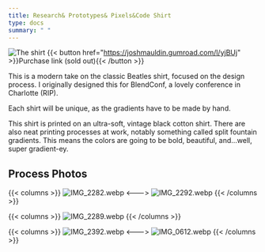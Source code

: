 ```yaml
---
title: Research& Prototypes& Pixels&Code Shirt
type: docs
summary: " "
---
```


![The shirt](/img/Untitled-2.webp)
{{< button href="https://joshmauldin.gumroad.com/l/yjBUj" >}}Purchase link (sold out){{< /button >}}

This is a modern take on the classic Beatles shirt, focused on the design process. I originally designed this for BlendConf, a lovely conference in Charlotte (RIP).

Each shirt will be unique, as the gradients have to be made by hand.

This shirt is printed on an ultra-soft, vintage black cotton shirt. There are also neat printing processes at work, notably something called split fountain gradients. This means the colors are going to be bold, beautiful, and…well, super gradient-ey.

## Process Photos

{{< columns >}}
![IMG_2282.webp](/img/IMG_2282.webp)
<--->
![IMG_2292.webp](/img/IMG_2292.webp)
{{< /columns >}}

{{< columns >}}
![IMG_2289.webp](/img/IMG_2289.webp)
{{< /columns >}}

{{< columns >}}
![IMG_2392.webp](/img/IMG_2392.webp)
<--->
![IMG_0612.webp](/img/IMG_0612.webp)
{{< /columns >}}
